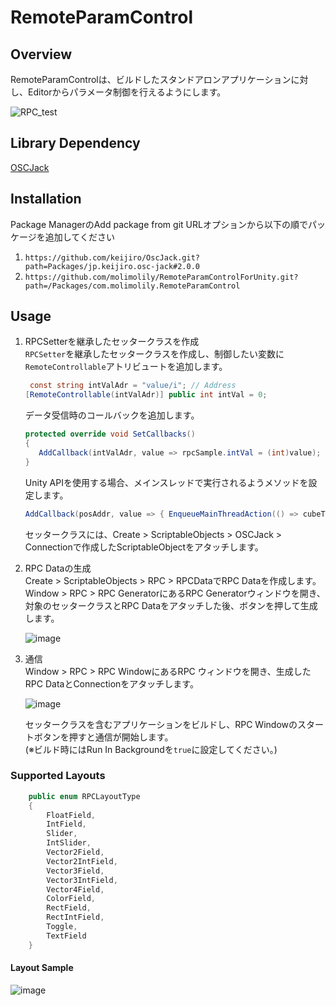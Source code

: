 # RemoteParamControl
## Overview
RemoteParamControlは、ビルドしたスタンドアロンアプリケーションに対し、Editorからパラメータ制御を行えるようにします。

![RPC_test](https://github.com/user-attachments/assets/df0fab89-efcb-4d23-b220-b9b254749b3a)

## Library Dependency
[OSCJack](https://github.com/keijiro/OscJack)

## Installation
Package ManagerのAdd package from git URLオプションから以下の順でパッケージを追加してください
1. ```https://github.com/keijiro/OscJack.git?path=Packages/jp.keijiro.osc-jack#2.0.0```
2. ```https://github.com/molimolily/RemoteParamControlForUnity.git?path=/Packages/com.molimolily.RemoteParamControl```

## Usage
1. RPCSetterを継承したセッタークラスを作成  
   ```RPCSetter```を継承したセッタークラスを作成し、制御したい変数に```RemoteControllable```アトリビュートを追加します。  
   ``` C#
    const string intValAdr = "value/i"; // Address
   [RemoteControllable(intValAdr)] public int intVal = 0;
   ```
   データ受信時のコールバックを追加します。    
   ```C#
   protected override void SetCallbacks()
   {
      AddCallback(intValAdr, value => rpcSample.intVal = (int)value);
   }
   ```
   Unity APIを使用する場合、メインスレッドで実行されるようメソッドを設定します。  
   ```C#
   AddCallback(posAddr, value => { EnqueueMainThreadAction(() => cubeTransform.position = (Vector3)value); });
   ```
   セッタークラスには、Create > ScriptableObjects > OSCJack > Connectionで作成したScriptableObjectをアタッチします。  
2. RPC Dataの生成  
   Create > ScriptableObjects > RPC > RPCDataでRPC Dataを作成します。Window > RPC > RPC GeneratorにあるRPC Generatorウィンドウを開き、対象のセッタークラスとRPC Dataをアタッチした後、ボタンを押して生成します。  
   
   ![image](https://github.com/user-attachments/assets/032bbebb-1bc7-4179-b633-56a1876ce50e)


3. 通信  
   Window > RPC > RPC WindowにあるRPC ウィンドウを開き、生成したRPC DataとConnectionをアタッチします。  

   ![image](https://github.com/user-attachments/assets/5f0bb1a4-b76e-4fd3-abae-0cb390bd9af5)

   セッタークラスを含むアプリケーションをビルドし、RPC Windowのスタートボタンを押すと通信が開始します。    
   (※ビルド時にはRun In Backgroundを```true```に設定してください。)  

### Supported Layouts
```C#
    public enum RPCLayoutType
    {
        FloatField,
        IntField,
        Slider,
        IntSlider,
        Vector2Field,
        Vector2IntField,
        Vector3Field,
        Vector3IntField,
        Vector4Field,
        ColorField,
        RectField,
        RectIntField,
        Toggle,
        TextField
    }
```

#### Layout Sample
![image](https://github.com/user-attachments/assets/aa62c9bf-e3f5-4e30-beed-0ab9b6292483)  

